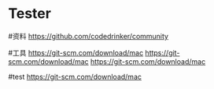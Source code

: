 # Tester

#资料
https://github.com/codedrinker/community


#工具
https://git-scm.com/download/mac
https://git-scm.com/download/mac
https://git-scm.com/download/mac

#test
https://git-scm.com/download/mac